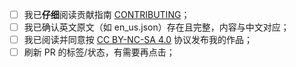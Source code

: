 <!--
要勾选下面的复选框 可以将文本[ ]改为[x]，注意别误删前后的空格。
务必认真阅读并完成此检查单。如有其他需说明的事项请写在检查单之前。
-->

- [ ] 我已**仔细**阅读贡献指南 [CONTRIBUTING](https://github.com/CFPAOrg/Minecraft-Mod-Language-Package/blob/main/CONTRIBUTING.md)；
- [ ] 我已确认英文原文（如 en_us.json）存在且完整，内容与中文对应；
- [ ] 我已阅读并同意按 [CC BY-NC-SA 4.0](https://creativecommons.org/licenses/by-nc-sa/4.0/deed.zh) 协议发布我的作品；
- [ ] 刷新 PR 的标签/状态，有需要再点击；
